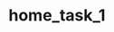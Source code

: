 # home_task_1
<!-- На діаграмі зреалізовано ідею вибору інтерфейсу користувачем для спілкування з ботом. Клас ConsolOutput передбачає подію, коли користувач вибере спілкування через введення команд на терміналі (консольне спілкування). Клас TableOutput передбачає подію, коли користувач захоче бачити у вигляді таблиці імена з книги контактів, їхні телефони та електронні адреси, дні народжень та здійснювати вибір контакту або його атрибутів, рухаючи курсор до потрібного параметра і вибираючи необхідний параметр. -->